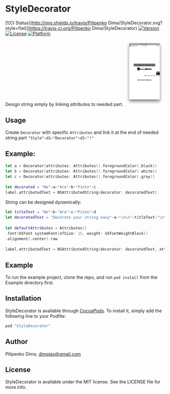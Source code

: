 # StyleDecorator

[![CI Status](http://img.shields.io/travis/Pilipenko Dima/StyleDecorator.svg?style=flat)](https://travis-ci.org/Pilipenko Dima/StyleDecorator)
[![Version](https://img.shields.io/cocoapods/v/StyleDecorator.svg?style=flat)](http://cocoapods.org/pods/StyleDecorator)
[![License](https://img.shields.io/cocoapods/l/StyleDecorator.svg?style=flat)](http://cocoapods.org/pods/StyleDecorator)
[![Platform](https://img.shields.io/cocoapods/p/StyleDecorator.svg?style=flat)](http://cocoapods.org/pods/StyleDecorator)

Design string simply by linking attributes to needed part.
<img src=thumbnail.png width=25% height=25% />

## Usage
Create `Decorator` with specific `Attributes` and link it at the end of needed string part 
`"Style"~d1~"Decorator"~d2~"!"`

## Example:
```swift
let a = Decorator(attributes: Attributes().foregroundColor(.black))
let b = Decorator(attributes: Attributes().foregroundColor(.white))
let c = Decorator(attributes: Attributes().foregroundColor(.gray))

let decorated = "We"~a~"Are"~b~"Pinto"~c
label.attributedText = NSAttributedString(decorator: decoratedText)
```

String can be designed dynamically:
```swift
let titleText = "We"~b~"Are"~c~"Pinto"~d
let decoratedText = "Decorate your string easy"~a~"\n\n"~titleText~"\n\n"~"Ideas"~e~"\n"~"Thinking up smart ideas"~f~"\nwith default attributes"

let defaultAttributes = Attributes()
.font(UIFont.systemFont(ofSize: 15, weight: UIFontWeightBlack))
.alignment(.center).raw

label.attributedText = NSAttributedString(decorator: decoratedText, attributes: defaultAttributes)
```

## Example

To run the example project, clone the repo, and run `pod install` from the Example directory first.

## Installation

StyleDecorator is available through [CocoaPods](http://cocoapods.org). To install
it, simply add the following line to your Podfile:

```ruby
pod "StyleDecorator"
```

## Author

Pilipenko Dima, dimpiax@gmail.com

## License

StyleDecorator is available under the MIT license. See the LICENSE file for more info.
